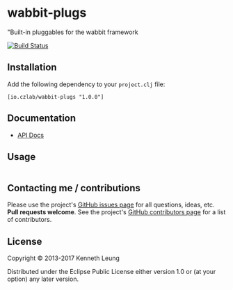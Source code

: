 # wabbit-plugs
"Built-in pluggables for the wabbit framework

[![Build Status](https://travis-ci.org/llnek/wabbit-plugs.svg?branch=master)](https://travis-ci.org/llnek/wabbit-plugs)

## Installation

Add the following dependency to your `project.clj` file:

    [io.czlab/wabbit-plugs "1.0.0"]

## Documentation

* [API Docs](https://llnek.github.io/wabbit-plugs/)

## Usage

```clojure

```

## Contacting me / contributions

Please use the project's [GitHub issues page] for all questions, ideas, etc. **Pull requests welcome**. See the project's [GitHub contributors page] for a list of contributors.

## License

Copyright © 2013-2017 Kenneth Leung

Distributed under the Eclipse Public License either version 1.0 or (at
your option) any later version.

<!--- links (repos) -->
[CHANGELOG]: https://github.com/llnek/wabbit-plugs/releases
[GitHub issues page]: https://github.com/llnek/wabbit-plugs/issues
[GitHub contributors page]: https://github.com/llnek/wabbit-plugs/graphs/contributors



